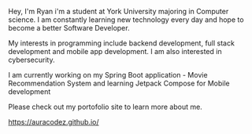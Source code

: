 
Hey, I'm Ryan i'm a student at York University majoring in Computer science. I am constantly learning new technology every day and hope to become a better Software Developer.

My interests in programming include backend development, full stack development and mobile app development. I am also interested in cybersecurity.

I am currently working on my Spring Boot application - Movie Recommendation System and learning Jetpack Compose for Mobile development


Please check out my portofolio site to learn more about me.

https://auracodez.github.io/

